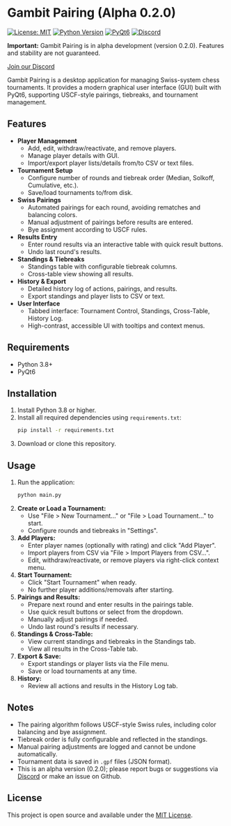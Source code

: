 # Gambit Pairing (Alpha 0.2.0)
[![License: MIT](https://img.shields.io/badge/License-MIT-yellow.svg)](https://opensource.org/licenses/MIT)
[![Python Version](https://img.shields.io/badge/Python-3.8%2B-blue.svg)](https://www.python.org/)
[![PyQt6](https://img.shields.io/badge/PyQt6-Used-green.svg)](https://riverbankcomputing.com/software/pyqt/intro)
[![Discord](https://img.shields.io/badge/Discord-Join%20Chat-blue.svg)](https://discord.gg/eEnnetMDfr)

**Important:** Gambit Pairing is in alpha development (version 0.2.0). Features and stability are not guaranteed.

[Join our Discord](https://discord.gg/eEnnetMDfr)

Gambit Pairing is a desktop application for managing Swiss-system chess tournaments. It provides a modern graphical user interface (GUI) built with PyQt6, supporting USCF-style pairings, tiebreaks, and tournament management.

## Features

- **Player Management**
  - Add, edit, withdraw/reactivate, and remove players.
  - Manage player details with GUI.
  - Import/export player lists/details from/to CSV or text files.
- **Tournament Setup**
  - Configure number of rounds and tiebreak order (Median, Solkoff, Cumulative, etc.).
  - Save/load tournaments to/from disk.
- **Swiss Pairings**
  - Automated pairings for each round, avoiding rematches and balancing colors.
  - Manual adjustment of pairings before results are entered.
  - Bye assignment according to USCF rules.
- **Results Entry**
  - Enter round results via an interactive table with quick result buttons.
  - Undo last round's results.
- **Standings & Tiebreaks**
  - Standings table with configurable tiebreak columns.
  - Cross-table view showing all results.
- **History & Export**
  - Detailed history log of actions, pairings, and results.
  - Export standings and player lists to CSV or text.
- **User Interface**
  - Tabbed interface: Tournament Control, Standings, Cross-Table, History Log.
  - High-contrast, accessible UI with tooltips and context menus.

## Requirements

- Python 3.8+
- PyQt6

## Installation

1. Install Python 3.8 or higher.
2. Install all required dependencies using `requirements.txt`:
    ```bash
    pip install -r requirements.txt
    ```
3. Download or clone this repository.

## Usage

1. Run the application:
    ```bash
    python main.py
    ```
2. **Create or Load a Tournament:**
    - Use "File > New Tournament..." or "File > Load Tournament..." to start.
    - Configure rounds and tiebreaks in "Settings".
3. **Add Players:**
    - Enter player names (optionally with rating) and click "Add Player".
    - Import players from CSV via "File > Import Players from CSV...".
    - Edit, withdraw/reactivate, or remove players via right-click context menu.
4. **Start Tournament:**
    - Click "Start Tournament" when ready.
    - No further player additions/removals after starting.
5. **Pairings and Results:**
    - Prepare next round and enter results in the pairings table.
    - Use quick result buttons or select from the dropdown.
    - Manually adjust pairings if needed.
    - Undo last round's results if necessary.
6. **Standings & Cross-Table:**
    - View current standings and tiebreaks in the Standings tab.
    - View all results in the Cross-Table tab.
7. **Export & Save:**
    - Export standings or player lists via the File menu.
    - Save or load tournaments at any time.
8. **History:**
    - Review all actions and results in the History Log tab.

## Notes

- The pairing algorithm follows USCF-style Swiss rules, including color balancing and bye assignment.
- Tiebreak order is fully configurable and reflected in the standings.
- Manual pairing adjustments are logged and cannot be undone automatically.
- Tournament data is saved in `.gpf` files (JSON format).
- This is an alpha version (0.2.0); please report bugs or suggestions via [Discord](https://discord.gg/eEnnetMDfr) or make an issue on Github.

## License

This project is open source and available under the [MIT License](LICENSE).
